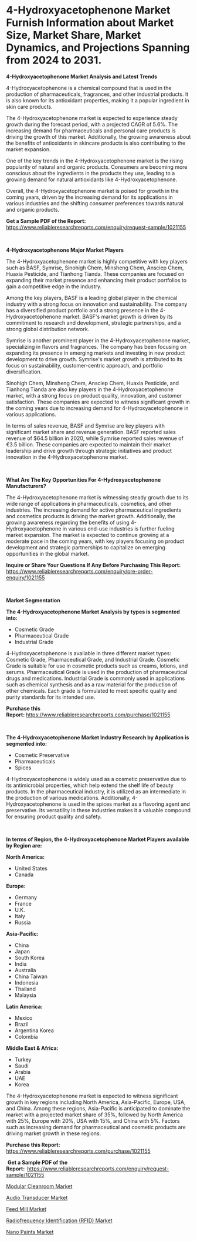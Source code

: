 <p><h1>4-Hydroxyacetophenone Market Furnish Information about Market Size, Market Share, Market Dynamics, and Projections Spanning from 2024 to 2031.</h1></p><p><strong>4-Hydroxyacetophenone Market Analysis and Latest Trends</strong></p>
<p><p>4-Hydroxyacetophenone is a chemical compound that is used in the production of pharmaceuticals, fragrances, and other industrial products. It is also known for its antioxidant properties, making it a popular ingredient in skin care products.</p><p>The 4-Hydroxyacetophenone market is expected to experience steady growth during the forecast period, with a projected CAGR of 5.6%. The increasing demand for pharmaceuticals and personal care products is driving the growth of this market. Additionally, the growing awareness about the benefits of antioxidants in skincare products is also contributing to the market expansion.</p><p>One of the key trends in the 4-Hydroxyacetophenone market is the rising popularity of natural and organic products. Consumers are becoming more conscious about the ingredients in the products they use, leading to a growing demand for natural antioxidants like 4-Hydroxyacetophenone.</p><p>Overall, the 4-Hydroxyacetophenone market is poised for growth in the coming years, driven by the increasing demand for its applications in various industries and the shifting consumer preferences towards natural and organic products.</p></p>
<p><strong>Get a Sample PDF of the Report:&nbsp;</strong> <a href="https://www.reliableresearchreports.com/enquiry/request-sample/1021155">https://www.reliableresearchreports.com/enquiry/request-sample/1021155</a></p>
<p>&nbsp;</p>
<p><strong>4-Hydroxyacetophenone Major Market Players</strong></p>
<p><p>The 4-Hydroxyacetophenone market is highly competitive with key players such as BASF, Symrise, Sinohigh Chem, Minsheng Chem, Ansciep Chem, Huaxia Pesticide, and Tianhong Tianda. These companies are focused on expanding their market presence and enhancing their product portfolios to gain a competitive edge in the industry.</p><p>Among the key players, BASF is a leading global player in the chemical industry with a strong focus on innovation and sustainability. The company has a diversified product portfolio and a strong presence in the 4-Hydroxyacetophenone market. BASF's market growth is driven by its commitment to research and development, strategic partnerships, and a strong global distribution network.</p><p>Symrise is another prominent player in the 4-Hydroxyacetophenone market, specializing in flavors and fragrances. The company has been focusing on expanding its presence in emerging markets and investing in new product development to drive growth. Symrise's market growth is attributed to its focus on sustainability, customer-centric approach, and portfolio diversification.</p><p>Sinohigh Chem, Minsheng Chem, Ansciep Chem, Huaxia Pesticide, and Tianhong Tianda are also key players in the 4-Hydroxyacetophenone market, with a strong focus on product quality, innovation, and customer satisfaction. These companies are expected to witness significant growth in the coming years due to increasing demand for 4-Hydroxyacetophenone in various applications.</p><p>In terms of sales revenue, BASF and Symrise are key players with significant market share and revenue generation. BASF reported sales revenue of $64.5 billion in 2020, while Symrise reported sales revenue of €3.5 billion. These companies are expected to maintain their market leadership and drive growth through strategic initiatives and product innovation in the 4-Hydroxyacetophenone market.</p></p>
<p>&nbsp;</p>
<p><strong>What Are The Key Opportunities For 4-Hydroxyacetophenone Manufacturers?</strong></p>
<p><p>The 4-Hydroxyacetophenone market is witnessing steady growth due to its wide range of applications in pharmaceuticals, cosmetics, and other industries. The increasing demand for active pharmaceutical ingredients and cosmetics products is driving the market growth. Additionally, the growing awareness regarding the benefits of using 4-Hydroxyacetophenone in various end-use industries is further fueling market expansion. The market is expected to continue growing at a moderate pace in the coming years, with key players focusing on product development and strategic partnerships to capitalize on emerging opportunities in the global market.</p></p>
<p><strong>Inquire or Share Your Questions If Any Before Purchasing This Report:</strong> <a href="https://www.reliableresearchreports.com/enquiry/pre-order-enquiry/1021155">https://www.reliableresearchreports.com/enquiry/pre-order-enquiry/1021155</a></p>
<p>&nbsp;</p>
<p><strong>Market Segmentation</strong></p>
<p><strong>The 4-Hydroxyacetophenone Market Analysis by types is segmented into:</strong></p>
<p><ul><li>Cosmetic Grade</li><li>Pharmaceutical Grade</li><li>Industrial Grade</li></ul></p>
<p><p>4-Hydroxyacetophenone is available in three different market types: Cosmetic Grade, Pharmaceutical Grade, and Industrial Grade. Cosmetic Grade is suitable for use in cosmetic products such as creams, lotions, and serums. Pharmaceutical Grade is used in the production of pharmaceutical drugs and medications. Industrial Grade is commonly used in applications such as chemical synthesis and as a raw material for the production of other chemicals. Each grade is formulated to meet specific quality and purity standards for its intended use.</p></p>
<p><strong>Purchase this Report:&nbsp;</strong><a href="https://www.reliableresearchreports.com/purchase/1021155">https://www.reliableresearchreports.com/purchase/1021155</a></p>
<p>&nbsp;</p>
<p><strong>The 4-Hydroxyacetophenone Market Industry Research by Application is segmented into:</strong></p>
<p><ul><li>Cosmetic Preservative</li><li>Pharmaceuticals</li><li>Spices</li></ul></p>
<p><p>4-Hydroxyacetophenone is widely used as a cosmetic preservative due to its antimicrobial properties, which help extend the shelf life of beauty products. In the pharmaceutical industry, it is utilized as an intermediate in the production of various medications. Additionally, 4-Hydroxyacetophenone is used in the spices market as a flavoring agent and preservative. Its versatility in these industries makes it a valuable compound for ensuring product quality and safety.</p></p>
<p>&nbsp;</p>
<p><strong>In terms of Region, the 4-Hydroxyacetophenone Market Players available by Region are:</strong></p>
<p>
    <p> <strong> North America: </strong>
        <ul>
            <li>United States</li>
            <li>Canada</li>
        </ul>
        </p> 
    <p> <strong> Europe: </strong>
        <ul>
            <li>Germany</li>
            <li>France</li>
            <li>U.K.</li>
            <li>Italy</li>
            <li>Russia</li>
        </ul>
        </p> 
    <p> <strong> Asia-Pacific: </strong>
        <ul>
            <li>China</li>
            <li>Japan</li>
            <li>South Korea</li>
            <li>India</li>
            <li>Australia</li>
            <li>China Taiwan</li>
            <li>Indonesia</li>
            <li>Thailand</li>
            <li>Malaysia</li>
        </ul>
        </p> 
    <p> <strong> Latin America: </strong>
        <ul>
            <li>Mexico</li>
            <li>Brazil</li>
            <li>Argentina Korea</li>
            <li>Colombia</li>
        </ul>
        </p> 
    <p> <strong> Middle East & Africa: </strong>
        <ul>
            <li>Turkey</li>
            <li>Saudi</li>
            <li>Arabia</li>
            <li>UAE</li>
            <li>Korea</li>
        </ul>
    </p>
    </p>
<p><p>The 4-Hydroxyacetophenone market is expected to witness significant growth in key regions including North America, Asia-Pacific, Europe, USA, and China. Among these regions, Asia-Pacific is anticipated to dominate the market with a projected market share of 35%, followed by North America with 25%, Europe with 20%, USA with 15%, and China with 5%. Factors such as increasing demand for pharmaceutical and cosmetic products are driving market growth in these regions.</p></p>
<p><strong>Purchase this Report: </strong><a href="https://www.reliableresearchreports.com/purchase/1021155">https://www.reliableresearchreports.com/purchase/1021155</a></p>
<p>&nbsp;<strong>Get a Sample PDF of the Report:&nbsp;&nbsp;</strong><a href="https://www.reliableresearchreports.com/enquiry/request-sample/1021155">https://www.reliableresearchreports.com/enquiry/request-sample/1021155</a></p>
<p><strong></strong></p>
<p><p><a href="https://medium.com/@royross51/modular-cleanroom-market-exploring-market-share-market-trends-and-future-growth-cf6f8924671a">Modular Cleanroom Market</a></p><p><a href="https://medium.com/@royross51/audio-transducer-market-analysis-and-sze-forecasted-for-period-from-2024-to-2031-7f9a54cefcdd">Audio Transducer Market</a></p><p><a href="https://medium.com/@royross51/feed-mill-market-insight-market-trends-growth-forecasted-from-2024-to-2031-db1296972bed">Feed Mill Market</a></p><p><a href="https://github.com/beatblasta/Market-Research-Report-List-1/blob/main/radiofrequency-identification-rfid-market.md">Radiofrequency Identification (RFID) Market</a></p><p><a href="https://github.com/shotows/Market-Research-Report-List-1/blob/main/nano-paints-market.md">Nano Paints Market</a></p></p>